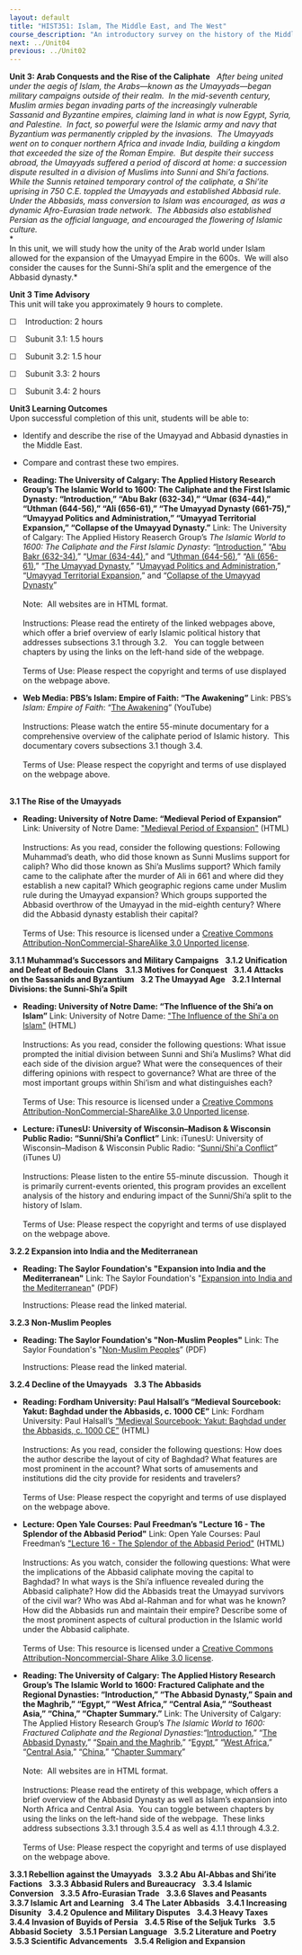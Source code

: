 ```yaml
---
layout: default
title: "HIST351: Islam, The Middle East, and The West"
course_description: "An introductory survey on the history of the Middle East from the rise of Islam in the 7th century to the present, with particular emphasis on the interactions between the Islamic world and the West."
next: ../Unit04
previous: ../Unit02
---
```

**Unit 3: Arab Conquests and the Rise of the Caliphate** <span
id="3"></span> 
*After being united under the aegis of Islam, the Arabs—known as the
Umayyads—began military campaigns outside of their realm.  In the
mid-seventh century, Muslim armies began invading parts of the
increasingly vulnerable Sassanid and Byzantine empires, claiming land in
what is now Egypt, Syria, and Palestine.  In fact, so powerful were the
Islamic army and navy that Byzantium was permanently crippled by the
invasions.  The Umayyads went on to conquer northern Africa and invade
India, building a kingdom that exceeded the size of the Roman Empire. 
But despite their success abroad, the Umayyads suffered a period of
discord at home: a succession dispute resulted in a division of Muslims
into Sunni and Shi’a factions.  While the Sunnis retained temporary
control of the caliphate, a Shi’ite uprising in 750 C.E. toppled the
Umayyads and established Abbasid rule.  Under the Abbasids, mass
conversion to Islam was encouraged, as was a dynamic Afro-Eurasian trade
network.  The Abbasids also established Persian as the official
language, and encouraged the flowering of Islamic culture.*  
 *             
 In this unit, we will study how the unity of the Arab world under Islam
allowed for the expansion of the Umayyad Empire in the 600s.  We will
also consider the causes for the Sunni-Shi’a split and the emergence of
the Abbasid dynasty.*

**Unit 3 Time Advisory**  
This unit will take you approximately 9 hours to complete.  
  
☐    Introduction: 2 hours

☐    Subunit 3.1: 1.5 hours

☐    Subunit 3.2: 1.5 hour

☐    Subunit 3.3: 2 hours

☐    Subunit 3.4: 2 hours

**Unit3 Learning Outcomes**  
Upon successful completion of this unit, students will be able to:  
  
-   Identify and describe the rise of the Umayyad and Abbasid dynasties
    in the Middle East.
-   Compare and contrast these two empires.

-   **Reading: The University of Calgary: The Applied History Research
    Group’s The Islamic World to 1600: The Caliphate and the First
    Islamic Dynasty: “Introduction,” “Abu Bakr (632-34),” “Umar
    (634-44),” “Uthman (644-56),” “Ali (656-61),” “The Umayyad Dynasty
    (661-75),” “Umayyad Politics and Administration,” “Umayyad
    Territorial Expansion,” “Collapse of the Umayyad Dynasty.”**
    Link: The University of Calgary: The Applied History Reaserch
    Group’s *The Islamic World to 1600: The Caliphate and the First
    Islamic Dynasty*:
    *“*[Introduction](http://www.ucalgary.ca/applied_history/tutor/islam/caliphate/),”
    “[Abu Bakr
    (632-34)](http://www.ucalgary.ca/applied_history/tutor/islam/caliphate),”
    “[Umar
    (634-44)](http://www.ucalgary.ca/applied_history/tutor/islam/caliphate),”
    and “[Uthman
    (644-56)](http://www.ucalgary.ca/applied_history/tutor/islam/caliphate),”
    “[Ali
    (656-61)](http://www.ucalgary.ca/applied_history/tutor/islam/caliphate),”
    “[The Umayyad
    Dynasty](http://www.ucalgary.ca/applied_history/tutor/islam/caliphate),”
    “[Umayyad Politics and
    Administration](http://www.ucalgary.ca/applied_history/tutor/islam/caliphate),”
    “[Umayyad Territorial
    Expansion](http://www.ucalgary.ca/applied_history/tutor/islam/caliphate),”
    and “[Collapse of the Umayyad
    Dynasty](https://web.archive.org/web/20130601015249/http://www.ucalgary.ca/applied_history/tutor/islam/caliphate/)”  
        
     Note:  All websites are in HTML format.  
        
     Instructions: Please read the entirety of the linked webpages
    above, which offer a brief overview of early Islamic political
    history that addresses subsections 3.1 through 3.2.   You can toggle
    between chapters by using the links on the left-hand side of the
    webpage.  
        
     Terms of Use: Please respect the copyright and terms of use
    displayed on the webpage above.

-   **Web Media: PBS’s Islam: Empire of Faith: “The Awakening”**
    Link: PBS’s *Islam: Empire of Faith*: “[The
    Awakening](http://www.youtube.com/watch?v=X1PxJomypQE)” (YouTube)  
        
     Instructions: Please watch the entire 55-minute documentary for a
    comprehensive overview of the caliphate period of Islamic history. 
    This documentary covers subsections 3.1 though 3.4.  
        
     Terms of Use: Please respect the copyright and terms of use
    displayed on the webpage above.  
      

**3.1 The Rise of the Umayyads** <span id="3.1"></span> 
-   **Reading: University of Notre Dame: “Medieval Period of
    Expansion”**
    Link: University of Notre Dame: ["Medieval Period of
    Expansion"](http://ocw.nd.edu/arabic-and-middle-east-studies/islamic-societies-of-the-middle-east-and-north-africa-religion-history-and-culture/lectures/lecture-3) (HTML)  
        
     Instructions: As you read, consider the following questions:
    Following Muhammad’s death, who did those known as Sunni Muslims
    support for caliph? Who did those known as Shi’a Muslims support?
    Which family came to the caliphate after the murder of Ali in 661
    and where did they establish a new capital? Which geographic regions
    came under Muslim rule during the Umayyad expansion? Which groups
    supported the Abbasid overthrow of the Umayyad in the mid-eighth
    century? Where did the Abbasid dynasty establish their capital?  
        
     Terms of Use: This resource is licensed under a [Creative Commons
    Attribution-NonCommercial-ShareAlike 3.0 Unported
    license](http://creativecommons.org/licenses/by-nc-sa/3.0/).

**3.1.1 Muhammad’s Successors and Military Campaigns** <span
id="3.1.1"></span> 
**3.1.2 Unification and Defeat of Bedouin Clans** <span
id="3.1.2"></span> 
**3.1.3 Motives for Conquest** <span id="3.1.3"></span> 
**3.1.4 Attacks on the Sassanids and Byzantium** <span
id="3.1.4"></span> 
**3.2 The Umayyad Age** <span id="3.2"></span> 
**3.2.1 Internal Divisions: the Sunni-Shi’a Spilt** <span
id="3.2.1"></span> 
-   **Reading: University of Notre Dame: “The Influence of the Shi’a on
    Islam”**
    Link: University of Notre Dame: ["The Influence of the Shi'a on
    Islam"](http://ocw.nd.edu/arabic-and-middle-east-studies/islamic-societies-of-the-middle-east-and-north-africa-religion-history-and-culture/lectures/lecture-5) (HTML)  
        
     Instructions: As you read, consider the following questions: What
    issue prompted the initial division between Sunni and Shi’a Muslims?
    What did each side of the division argue? What were the consequences
    of their differing opinions with respect to governance? What are
    three of the most important groups within Shi’ism and what
    distinguishes each?  
        
     Terms of Use: This resource is licensed under a [Creative Commons
    Attribution-NonCommercial-ShareAlike 3.0 Unported
    license](http://creativecommons.org/licenses/by-nc-sa/3.0/). 

-   **Lecture: iTunesU: University of Wisconsin–Madison & Wisconsin
    Public Radio: “Sunni/Shi’a Conflict”**
    Link: iTunesU: University of Wisconsin–Madison & Wisconsin Public
    Radio: “[Sunni/Shi'a
    Conflict](http://itunes.apple.com/us/podcast/inside-islam-podcast/id291126520)” 
    (iTunes U)  
        
     Instructions: Please listen to the entire 55-minute discussion. 
    Though it is primarily current-events oriented, this program
    provides an excellent analysis of the history and enduring impact of
    the Sunni/Shi’a split to the history of Islam.  
        
     Terms of Use: Please respect the copyright and terms of use
    displayed on the webpage above.

**3.2.2 Expansion into India and the Mediterranean** <span
id="3.2.2"></span> 
-   **Reading: The Saylor Foundation's "Expansion into India and the
    Mediterranean"**
    Link: The Saylor Foundation's "[Expansion into India and the
    Mediterranean](https://resources.saylor.org/wwwresources/archived/site/wp-content/uploads/2011/06/Expansion-into-India-and-the-Mediterranean-FINAL.pdf)"
    (PDF)  
      
     Instructions: Please read the linked material.

**3.2.3 Non-Muslim Peoples** <span id="3.2.3"></span> 
-   **Reading: The Saylor Foundation's "Non-Muslim Peoples"**
    Link: The Saylor Foundation's "[Non-Muslim
    Peoples](https://resources.saylor.org/wwwresources/archived/site/wp-content/uploads/2011/06/HIST351-Non-Muslim-Peoples.pdf)”
    (PDF)  
      
     Instructions: Please read the linked material.

**3.2.4 Decline of the Umayyads** <span id="3.2.4"></span> 
**3.3 The Abbasids** <span id="3.3"></span> 
-   **Reading: Fordham University: Paul Halsall’s “Medieval Sourcebook:
    Yakut: Baghdad under the Abbasids, c. 1000 CE”**
    Link: Fordham University: Paul Halsall’s [“Medieval Sourcebook:
    Yakut: Baghdad under the Abbasids, c. 1000
    CE”](http://www.fordham.edu/halsall/source/1000baghdad.asp) (HTML)  
        
     Instructions: As you read, consider the following questions: How
    does the author describe the layout of city of Baghdad? What
    features are most prominent in the account? What sorts of amusements
    and institutions did the city provide for residents and travelers?  
        
     Terms of Use: Please respect the copyright and terms of use
    displayed on the webpage above.

-   **Lecture: Open Yale Courses: Paul Freedman’s "Lecture 16 - The
    Splendor of the Abbasid Period"**
    Link: Open Yale Courses: Paul Freedman’s ["Lecture 16 - The Splendor
    of the Abbasid
    Period"](http://oyc.yale.edu/transcript/1240/hist-210) (HTML)  
        
     Instructions: As you watch, consider the following questions: What
    were the implications of the Abbasid caliphate moving the capital to
    Baghdad? In what ways is the Shi’a influence revealed during the
    Abbasid caliphate? How did the Abbasids treat the Umayyad survivors
    of the civil war? Who was Abd al-Rahman and for what was he known?
    How did the Abbasids run and maintain their empire? Describe some of
    the most prominent aspects of cultural production in the Islamic
    world under the Abbasid caliphate.   
        
     Terms of Use: This resource is licensed under a [Creative Commons
    Attribution-Noncommercial-Share Alike 3.0
    license](http://creativecommons.org/licenses/by-nc-sa/3.0/us/). 

-   **Reading: The University of Calgary: The Applied History Research
    Group’s The Islamic World to 1600: Fractured Caliphate and the
    Regional Dynasties: “Introduction,” “The Abbasid Dynasty,” Spain and
    the Maghrib,” “Egypt,” “West Africa,” “Central Asia,” “Southeast
    Asia,” “China,” “Chapter Summary.”**
    Link: The University of Calgary: The Applied History Research
    Group’s *The Islamic World to 1600: Fractured Caliphate and the
    Regional
    Dynasties*:*“*[Introduction](http://www.ucalgary.ca/applied_history/tutor/islam/fractured/),”
    “[The Abbasid
    Dynasty](http://www.ucalgary.ca/applied_history/tutor/islam/fractured/),”
    “[Spain and the
    Maghrib](http://www.ucalgary.ca/applied_history/tutor/islam/fractured/),”
    “[Egypt](http://www.ucalgary.ca/applied_history/tutor/islam/fractured/),”
    “[West
    Africa](http://www.ucalgary.ca/applied_history/tutor/islam/fractured/),”
    “[Central
    Asia](http://www.ucalgary.ca/applied_history/tutor/islam/fractured/),”
    “[China](http://www.ucalgary.ca/applied_history/tutor/islam/fractured/),”
    “[Chapter
    Summary](https://web.archive.org/web/20130730020950/http://www.ucalgary.ca/applied_history/tutor/islam/fractured/)”  
        
     Note:  All websites are in HTML format.  
        
     Instructions: Please read the entirety of this webpage, which
    offers a brief overview of the Abbasid Dynasty as well as Islam’s
    expansion into North Africa and Central Asia.  You can toggle
    between chapters by using the links on the left-hand side of the
    webpage.  These links address subsections 3.3.1 through 3.5.4 as
    well as 4.1.1 through 4.3.2.  
        
     Terms of Use: Please respect the copyright and terms of use
    displayed on the webpage above.

**3.3.1 Rebellion against the Umayyads** <span id="3.3.1"></span> 
**3.3.2 Abu Al-Abbas and Shi’ite Factions** <span id="3.3.2"></span> 
**3.3.3 Abbasid Rulers and Bureaucracy** <span id="3.3.3"></span> 
**3.3.4 Islamic Conversion** <span id="3.3.4"></span> 
**3.3.5 Afro-Eurasian Trade** <span id="3.3.5"></span> 
**3.3.6 Slaves and Peasants** <span id="3.3.6"></span> 
**3.3.7 Islamic Art and Learning** <span id="3.3.7"></span> 
**3.4 The Later Abbasids** <span id="3.4"></span> 
**3.4.1 Increasing Disunity** <span id="3.4.1"></span> 
**3.4.2 Opulence and Military Disputes** <span id="3.4.2"></span> 
**3.4.3 Heavy Taxes** <span id="3.4.3"></span> 
**3.4.4 Invasion of Buyids of Persia** <span id="3.4.4"></span> 
**3.4.5 Rise of the Seljuk Turks** <span id="3.4.5"></span> 
**3.5 Abbasid Society** <span id="3.5"></span> 
**3.5.1 Persian Language** <span id="3.5.1"></span> 
**3.5.2 Literature and Poetry** <span id="3.5.2"></span> 
**3.5.3 Scientific Advancements** <span id="3.5.3"></span> 
**3.5.4 Religion and Expansion** <span id="3.5.4"></span> 
